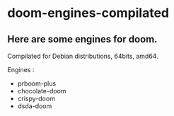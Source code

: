 # doom-engines-compilated

## Here are some engines for doom. 

Compilated for Debian distributions, 64bits, amd64.

Engines : 

* prboom-plus
* chocolate-doom
* crispy-doom
* dsda-doom
